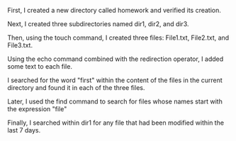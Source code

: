 First, I created a new directory called homework and verified its creation.

Next, I created three subdirectories named dir1, dir2, and dir3.

Then, using the touch command, I created three files: File1.txt, File2.txt, and File3.txt.

Using the echo command combined with the redirection operator, I added some text to each file.

I searched for the word "first" within the content of the files in the current directory and found it in each of the three files.

Later, I used the find command to search for files whose names start with the expression "file"

Finally, I searched within dir1 for any file that had been modified within the last 7 days.